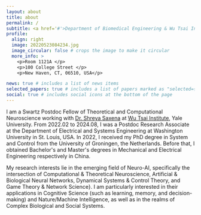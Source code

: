 ```yaml
---
layout: about
title: about
permalink: /
subtitle: <a href='#'>Department of Biomedical Engineering & Wu Tsai Institute, Yale University</a> 
profile:
  align: right
  image: 20220523084234.jpg
  image_circular: false # crops the image to make it circular
  more_info: >
    <p>Room 1121A </p>
    <p>100 College Street </p>
    <p>New Haven, CT, 06510, USA</p>

news: true # includes a list of news items
selected_papers: true # includes a list of papers marked as "selected={true}"
social: true # includes social icons at the bottom of the page
---
```


I am a Swartz Postdoc Fellow of Theoretical and Computational Neuroscience working with [Dr. Shreya Saxena](https://www.saxenalab.org/) at [Wu Tsai Institute](https://wti.yale.edu/), Yale University. From 2022.02 to 2024.08, I was a Postdoc Research Associate at the Department of Electrical and Systems Engineering at Washington University in St. Louis, USA. In 2022, I received my PhD degree in System and Control from the University of Groningen, the Netherlands. Before that, I obtained Bachelor's and Master's degrees in Mechanical and Electrical Engineering respectively in China. 

My research interests lie in the emerging field of Neuro-AI, specifically the intersection of Computational & Theoretical Neuroscience, Artificial & Biological Neural Networks, Dynamical Systems & Control Theory, and Game Theory & Network Science}. I am particularly interested in their applications in Cognitive Science (such as learning, memory, and decision-making) and Nature/Machine Intelligence, as well as in the realms of Complex Biological and Social Systems.

